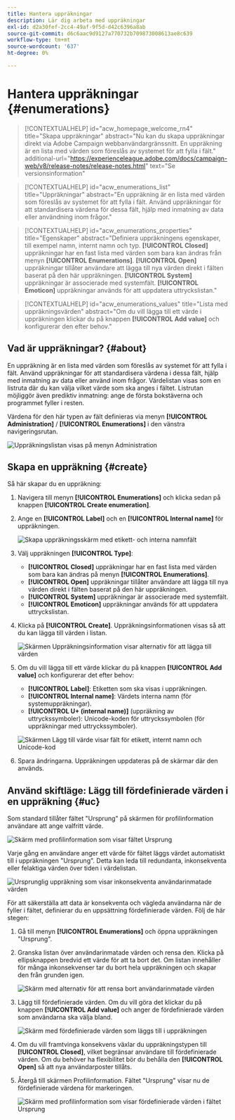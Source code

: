 ```yaml
---
title: Hantera uppräkningar
description: Lär dig arbeta med uppräkningar
exl-id: d2a30fef-2cc4-49af-9f5d-d42c6396a8ab
source-git-commit: d6c6aac9d9127a770732b709873008613ae8c639
workflow-type: tm+mt
source-wordcount: '637'
ht-degree: 0%

---
```


# Hantera uppräkningar {#enumerations}

>[!CONTEXTUALHELP]
>id="acw_homepage_welcome_rn4"
>title="Skapa uppräkningar"
>abstract="Nu kan du skapa uppräkningar direkt via Adobe Campaign webbanvändargränssnitt. En uppräkning är en lista med värden som föreslås av systemet för att fylla i fält."
>additional-url="https://experienceleague.adobe.com/docs/campaign-web/v8/release-notes/release-notes.html" text="Se versionsinformation"

>[!CONTEXTUALHELP]
>id="acw_enumerations_list"
>title="Uppräkningar"
>abstract="En uppräkning är en lista med värden som föreslås av systemet för att fylla i fält. Använd uppräkningar för att standardisera värdena för dessa fält, hjälp med inmatning av data eller användning inom frågor."

>[!CONTEXTUALHELP]
>id="acw_enumerations_properties"
>title="Egenskaper"
>abstract="Definiera uppräkningens egenskaper, till exempel namn, internt namn och typ. **[!UICONTROL Closed]** uppräkningar har en fast lista med värden som bara kan ändras från menyn **[!UICONTROL Enumerations]**. **[!UICONTROL Open]** uppräkningar tillåter användare att lägga till nya värden direkt i fälten baserat på den här uppräkningen. **[!UICONTROL System]** uppräkningar är associerade med systemfält. **[!UICONTROL Emoticon]** uppräkningar används för att uppdatera uttryckslistan."

>[!CONTEXTUALHELP]
>id="acw_enumerations_values"
>title="Lista med uppräkningsvärden"
>abstract="Om du vill lägga till ett värde i uppräkningen klickar du på knappen **[!UICONTROL Add value]** och konfigurerar den efter behov."

## Vad är uppräkningar? {#about}

En uppräkning är en lista med värden som föreslås av systemet för att fylla i fält. Använd uppräkningar för att standardisera värdena i dessa fält, hjälp med inmatning av data eller använd inom frågor. Värdelistan visas som en listruta där du kan välja vilket värde som ska anges i fältet. Listrutan möjliggör även prediktiv inmatning: ange de första bokstäverna och programmet fyller i resten.

Värdena för den här typen av fält definieras via menyn **[!UICONTROL Administration]** / **[!UICONTROL Enumerations]** i den vänstra navigeringsrutan.

![Uppräkningslistan visas på menyn Administration](assets/enumeration-list.png)

## Skapa en uppräkning {#create}

Så här skapar du en uppräkning:

1. Navigera till menyn **[!UICONTROL Enumerations]** och klicka sedan på knappen **[!UICONTROL Create enumeration]**.

1. Ange en **[!UICONTROL Label]** och en **[!UICONTROL Internal name]** för uppräkningen.

   ![Skapa uppräkningsskärm med etikett- och interna namnfält](assets/enumeration-create.png)

1. Välj uppräkningen **[!UICONTROL Type]**:

   * **[!UICONTROL Closed]** uppräkningar har en fast lista med värden som bara kan ändras på menyn **[!UICONTROL Enumerations]**.
   * **[!UICONTROL Open]** uppräkningar tillåter användare att lägga till nya värden direkt i fälten baserat på den här uppräkningen.
   * **[!UICONTROL System]** uppräkningar är associerade med systemfält.
   * **[!UICONTROL Emoticon]** uppräkningar används för att uppdatera uttryckslistan.

1. Klicka på **[!UICONTROL Create]**. Uppräkningsinformationen visas så att du kan lägga till värden i listan.

   ![Skärmen Uppräkningsinformation visar alternativ för att lägga till värden](assets/enumeration-details.png)

1. Om du vill lägga till ett värde klickar du på knappen **[!UICONTROL Add value]** och konfigurerar det efter behov:

   * **[!UICONTROL Label]**: Etiketten som ska visas i uppräkningen.
   * **[!UICONTROL Internal name]**: Värdets interna namn (för systemuppräkningar).
   * **[!UICONTROL U+ (internal name)]** (uppräkning av uttryckssymboler): Unicode-koden för uttryckssymbolen (för uppräkningar med uttryckssymboler).

   ![Skärmen Lägg till värde visar fält för etikett, internt namn och Unicode-kod](assets/enumeration-emoticon.png)

1. Spara ändringarna. Uppräkningen uppdateras på de skärmar där den används.

## Använd skiftläge: Lägg till fördefinierade värden i en uppräkning {#uc}

Som standard tillåter fältet &quot;Ursprung&quot; på skärmen för profilinformation användare att ange valfritt värde.

![Skärm med profilinformation som visar fältet Ursprung](assets/enumeration-uc-profile.png)

Varje gång en användare anger ett värde för fältet läggs värdet automatiskt till i uppräkningen &quot;Ursprung&quot;. Detta kan leda till redundanta, inkonsekventa eller felaktiga värden över tiden i värdelistan.

![Ursprunglig uppräkning som visar inkonsekventa användarinmatade värden](assets/enumeration-uc-choice.png)

För att säkerställa att data är konsekventa och vägleda användarna när de fyller i fältet, definierar du en uppsättning fördefinierade värden. Följ de här stegen:

1. Gå till menyn **[!UICONTROL Enumerations]** och öppna uppräkningen &quot;Ursprung&quot;.

2. Granska listan över användarinmatade värden och rensa den. Klicka på ellipsknappen bredvid ett värde för att ta bort det. Om listan innehåller för många inkonsekvenser tar du bort hela uppräkningen och skapar den från grunden igen.

   ![Skärm med alternativ för att rensa bort användarinmatade värden](assets/enumeration-uc-clean.png)

3. Lägg till fördefinierade värden. Om du vill göra det klickar du på knappen **[!UICONTROL Add value]** och anger de fördefinierade värden som användarna ska välja bland.

   ![Skärm med fördefinierade värden som läggs till i uppräkningen](assets/enumeration-uc-create.png)

4. Om du vill framtvinga konsekvens växlar du uppräkningstypen till **[!UICONTROL Closed]**, vilket begränsar användare till fördefinierade värden. Om du behöver ha flexibilitet bör du behålla den **[!UICONTROL Open]** så att nya användarposter tillåts.

5. Återgå till skärmen Profilinformation. Fältet &quot;Ursprung&quot; visar nu de fördefinierade värdena för markeringen.

   ![Skärm med profilinformation som visar fördefinierade värden i fältet Ursprung](assets/enumeration-uc-populated.png)